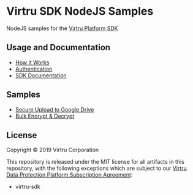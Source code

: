 # Virtru SDK NodeJS Samples
NodeJS samples for the [Virtru Platform SDK](https://developer.virtru.com/)

## Usage and Documentation
- [How it Works](https://developer.virtru.com/docs/how-it-works)
- [Authentication](https://developer.virtru.com/docs/how-to-add-authentication)
- [SDK Documentation](https://docs.developer.virtru.com/js/latest/)

## Samples
- [Secure Upload to Google Drive](./virtru-sdk-node-drive-upload/)
- [Bulk Encrypt & Decrypt](./virtru-sdk-node-bulk)

## License
Copyright © 2019 Virtru Corporation

This repository is released under the MIT license for all artifacts in this repository, with the following exceptions which are subject to our [Virtru Data Protection Platform Subscription Agreement](https://www.virtru.com/terms-of-service/):

- virtru-sdk
